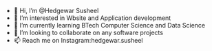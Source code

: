 - 👋 Hi, I’m @Hedgewar Susheel
- 👀 I’m interested in Wbsite and Application development
- 🌱 I’m currently learning BTech Computer Science and Data Science
- 💞️ I’m looking to collaborate on any software projects
- 📫 Reach me on Instagram:hedgewar.susheel 
